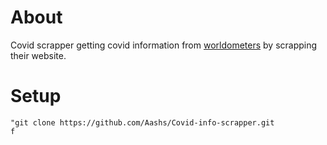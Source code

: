 <h1>About</h1>
<p>Covid scrapper getting covid information from <a href="https://www.worldometers.info/coronavirus/#countries">worldometers</a> by scrapping their website.</p>
<h1>Setup</h1>
<code>"git clone https://github.com/Aashs/Covid-info-scrapper.git
f</code>
